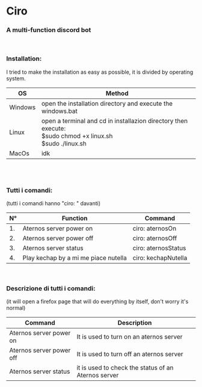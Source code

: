 # **Ciro**
### A multi-function discord bot
<br>

### Installation:
I tried to make the installation as easy as possible, it is divided by operating system. 

|OS|Method|
|--|------|
|Windows|open the installation directory and execute the windows.bat|
|Linux|open a terminal and cd in installazion directory then execute:<br> $sudo chmod +x linux.sh<br> $sudo ./linux.sh|
|MacOs|idk|
<br>
<br>

### Tutti i comandi: 
(tutti i comandi hanno "ciro: " davanti)

|N°|Function|Command|
|--|--------|-------|
|1.|Aternos server power on|ciro: aternosOn|
|2.|Aternos server power off|ciro: aternosOff|
|3.|Aternos server status|ciro: aternosStatus|
|4.|Play kechap by a mi me piace nutella|ciro: kechapNutella|
<br>

### Descrizione di tutti i comandi:  
(it will open a firefox page that will do everything by itself, don't worry it's normal)

|Command|Description|
|-------|-----------|
|Aternos server power on|It is used to turn on an aternos server|
|Aternos server power off|It is used to turn off an aternos server|
|Aternos server status|it is used to check the status of an Aternos server|
